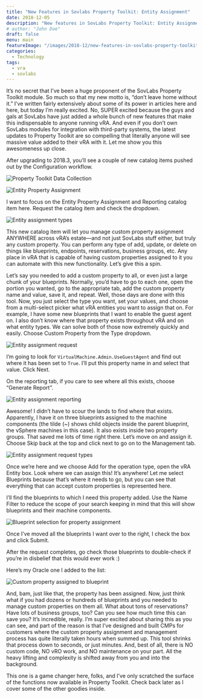 ```yaml
---
title: "New Features in Sovlabs Property Toolkit: Entity Assignment"
date: 2018-12-05
description: "New features in SovLabs Property Toolkit: Entity Assignment"
# author: "John Doe"
draft: false
menu: main
featureImage: "/images/2018-12/new-features-in-sovlabs-property-toolkit/featured.jpg"
categories:
  - Technology
tags:
  - vra
  - sovlabs
---
```


It’s no secret that I’ve been a huge proponent of the SovLabs Property Toolkit module. So much so that my new motto is, “don’t leave home without it.” I’ve written fairly extensively about some of its power in articles here and here, but today I’m really excited. No, SUPER excited because the guys and gals at SovLabs have just added a whole bunch of new features that make this indispensable to anyone running vRA. And even if you don’t own SovLabs modules for integration with third-party systems, the latest updates to Property Toolkit are so compelling that literally anyone will see massive value added to their vRA with it. Let me show you this awesomeness up close.

After upgrading to 2018.3, you’ll see a couple of new catalog items pushed out by the Configuration workflow.

![Property Toolkit Data Collection](/images/2018-12/new-features-in-sovlabs-property-toolkit/image1.png)

![Entity Property Assignment](/images/2018-12/new-features-in-sovlabs-property-toolkit/image2.png)

I want to focus on the Entity Property Assignment and Reporting catalog item here. Request the catalog item and check the dropdown.

![Entity assignment types](/images/2018-12/new-features-in-sovlabs-property-toolkit/image3.png)

This new catalog item will let you manage custom property assignment ANYWHERE across vRA’s estate—and not just SovLabs stuff either, but truly any custom property. You can perform any type of add, update, or delete on things like blueprints, endpoints, reservations, business groups, etc. Any place in vRA that is capable of having custom properties assigned to it you can automate with this new functionality. Let’s give this a spin.

Let’s say you needed to add a custom property to all, or even just a large chunk of your blueprints. Normally, you’d have to go to each one, open the portion you wanted, go to the appropriate tab, add the custom property name and value, save it, and repeat. Well, those days are done with this tool. Now, you just select the type you want, set your values, and choose from a multi-select picker what vRA entities you want to assign that on. For example, I have some new blueprints that I want to enable the guest agent on. I also don’t know where that property exists throughout vRA and on what entity types. We can solve both of those now extremely quickly and easily. Choose Custom Property from the Type dropdown.

![Entity assignment request](/images/2018-12/new-features-in-sovlabs-property-toolkit/image4.png)

I’m going to look for `VirtualMachine.Admin.UseGuestAgent` and find out where it has been set to `True`. I’ll put this property name in and select that value. Click Next.

On the reporting tab, if you care to see where all this exists, choose “Generate Report”.

![Entity assignment reporting](/images/2018-12/new-features-in-sovlabs-property-toolkit/image5.png)

Awesome! I didn’t have to scour the lands to find where that exists. Apparently, I have it on three blueprints assigned to the machine components (the tilde (~) shows child objects inside the parent blueprint, the vSphere machines in this case). It also exists inside two property groups. That saved me lots of time right there. Let’s move on and assign it. Choose Skip back at the top and click next to go on to the Management tab.

![Entity assignment request types](/images/2018-12/new-features-in-sovlabs-property-toolkit/image6.png)

Once we’re here and we choose Add for the operation type, open the vRA Entity box. Look where we can assign this! It’s anywhere! Let me select Blueprints because that’s where it needs to go, but you can see that everything that can accept custom properties is represented here.

I’ll find the blueprints to which I need this property added. Use the Name Filter to reduce the scope of your search keeping in mind that this will show blueprints and their machine components.

![Blueprint selection for property assignment](/images/2018-12/new-features-in-sovlabs-property-toolkit/image7.png)

Once I’ve moved all the blueprints I want over to the right, I check the box and click Submit.

After the request completes, go check those blueprints to double-check if you’re in disbelief that this would ever work :)

Here’s my Oracle one I added to the list:

![Custom property assigned to blueprint](/images/2018-12/new-features-in-sovlabs-property-toolkit/image8.png)

And, bam, just like that, the property has been assigned. Now, just think what if you had dozens or hundreds of blueprints and you needed to manage custom properties on them all. What about tons of reservations? Have lots of business groups, too? Can you see how much time this can save you? It’s incredible, really. I’m super excited about sharing this as you can see, and part of the reason is that I’ve designed and built CMPs for customers where the custom property assignment and management process has quite literally taken hours when summed up. This tool shrinks that process down to seconds, or just minutes. And, best of all, there is NO custom code, NO vRO work, and NO maintenance on your part. All the heavy lifting and complexity is shifted away from you and into the background.

This one is a game changer here, folks, and I’ve only scratched the surface of the functions now available in Property Toolkit. Check back later as I cover some of the other goodies inside.
